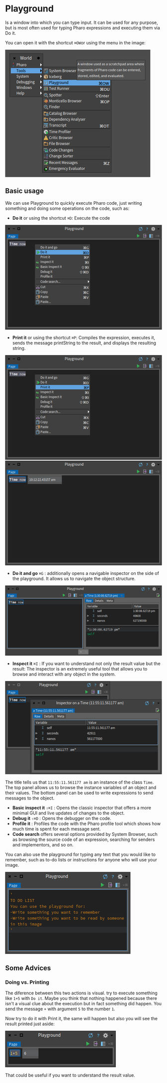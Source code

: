 # Playground
Is a window into which you can type input. It can be used for any purpose, 
but is most often used for typing Pharo expressions and executing them via Do it.

You can open it with the shortcut `⌘OW`or using the menu in the image: 

![open playground from the image](playground_open_from_image.png)

## Basic usage
We can use Playground to quickly execute Pharo code, just writing something and doing some operations on the code, such as:

* __Do it__ or using the shortcut `⌘D`: Execute the code

![Do it command on playground](playground_do_it.png)

* __Print it__ or using the shortcut `⌘P`: Compiles the expression, executes it, sends the message printString to the result, and displays the resulting string.

![Print it command on playground](playground_print_it.png)
![Print it result on playground](playground_print_result.png)

* __Do it and go__ `⌘G` :  additionally opens a navigable inspector on the side of the playground. It allows us to navigate the object structure.

![Do it and go on the playground](playgorund_do_it_and_go.png)

* __Inspect it__ `⌘I` : If you want to understand not only the result value but the result: The inspector is an extremely useful tool that allows you to browse and interact with any object in the system.

![Inspect on Time now](playground_inspect_on_Time_now.png)

The title tells us that `11:55:11.561177 am` is an instance of the class `Time`. The top panel allows us to browse the instance variables of an object and their values. The bottom panel can be used to write expressions to send messages to the object. 

* __Basic inspect it__ `⇧⌘I` : Opens the classic inspector that offers a more minimal GUI and live updates of changes to the object.
* __Debug it__ `⇧⌘D` : Opens the debugger on the code.
* __Profile it__ : Profiles the code with the Pharo profile tool which shows how much time is spent for each message sent.
* __Code search__ offers several options provided by System Browser, such as browsing the source code of an expression, searching for senders and implementors, and so on.


You can also use the playground for typing any text that you would like to remember, such as to-do lists or instructions for anyone who will use your image.

![Text on the playground](Playgorund_with_only_text.png)

## Some Advices
### Doing vs. Printing
The diference between this two actions is visual. try to execute something like `1+5` with `Do it`. Maybe you think that nothing happened because there isn't a visual clue about the execution but in fact something did happen. You send the message `+` with argument `5` to the number `1`.

Now try to do it with Print it, the same will happen but also you will see the result printed just aside:

![Print the sum using the playground](playground_print_sum.png)

That could be useful if you want to understand the result value.



